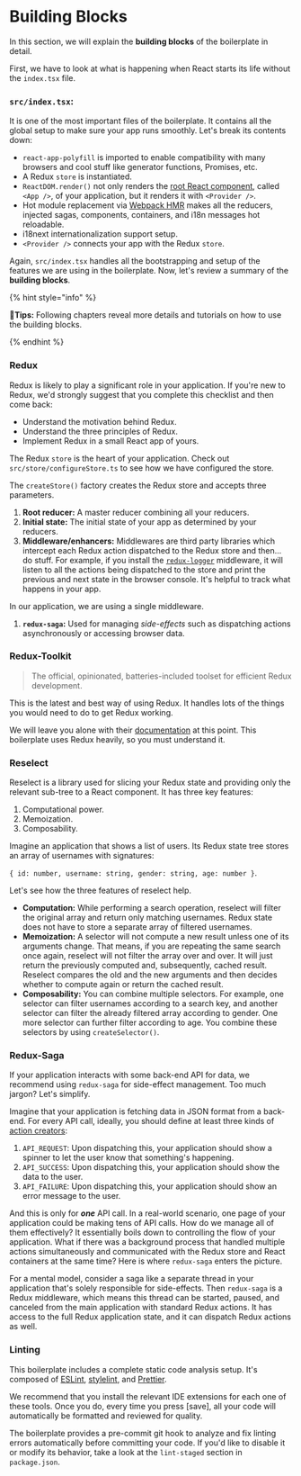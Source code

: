 # Building Blocks

In this section, we will explain the **building blocks** of the boilerplate in detail.

First, we have to look at what is happening when React starts its life without the `index.tsx` file.

### `src/index.tsx`:

It is one of the most important files of the boilerplate. It contains all the global setup to make sure your app runs smoothly. Let's break its contents down:

- `react-app-polyfill` is imported to enable compatibility with many browsers and cool stuff like generator functions, Promises, etc.
- A Redux `store` is instantiated.
- `ReactDOM.render()` not only renders the [root React component](https://github.com/react-boilerplate/react-boilerplate/blob/master/app/containers/App/index.js), called `<App />`, of your application, but it renders it with `<Provider />`.
- Hot module replacement via [Webpack HMR](https://webpack.js.org/guides/hot-module-replacement/) makes all the reducers, injected sagas, components, containers, and i18n messages hot reloadable.
- i18next internationalization support setup.
- `<Provider />` connects your app with the Redux `store`.

Again, `src/index.tsx` handles all the bootstrapping and setup of the features we are using in the boilerplate. Now, let's review a summary of the **building blocks**.

{% hint style="info" %}

**🧙Tips:** Following chapters reveal more details and tutorials on how to use the building blocks.

{% endhint %}

### Redux

Redux is likely to play a significant role in your application. If you're new to Redux, we'd strongly suggest that you complete this checklist and then come back:

- Understand the motivation behind Redux.
- Understand the three principles of Redux.
- Implement Redux in a small React app of yours.

The Redux `store` is the heart of your application. Check out `src/store/configureStore.ts` to see how we have configured the store.

The `createStore()` factory creates the Redux store and accepts three parameters.

1.  **Root reducer:** A master reducer combining all your reducers.
2.  **Initial state:** The initial state of your app as determined by your reducers.
3.  **Middleware/enhancers:** Middlewares are third party libraries which intercept each Redux action dispatched to the Redux store and then... do stuff. For example, if you install the [`redux-logger`](https://github.com/evgenyrodionov/redux-logger) middleware, it will listen to all the actions being dispatched to the store and print the previous and next state in the browser console. It's helpful to track what happens in your app.

In our application, we are using a single middleware.

1.  **`redux-saga`:** Used for managing _side-effects_ such as dispatching actions asynchronously or accessing browser data.

### Redux-Toolkit

> The official, opinionated, batteries-included toolset for efficient Redux development.

This is the latest and best way of using Redux. It handles lots of the things you would need to do to get Redux working.

We will leave you alone with their [documentation](https://redux-toolkit.js.org) at this point. This boilerplate uses Redux heavily, so you must understand it.

### Reselect

Reselect is a library used for slicing your Redux state and providing only the relevant sub-tree to a React component. It has three key features:

1.  Computational power.
2.  Memoization.
3.  Composability.

Imagine an application that shows a list of users. Its Redux state tree stores an array of usernames with signatures:

`{ id: number, username: string, gender: string, age: number }`.

Let's see how the three features of reselect help.

- **Computation:** While performing a search operation, reselect will filter the original array and return only matching usernames. Redux state does not have to store a separate array of filtered usernames.
- **Memoization:** A selector will not compute a new result unless one of its arguments change. That means, if you are repeating the same search once again, reselect will not filter the array over and over. It will just return the previously computed and, subsequently, cached result. Reselect compares the old and the new arguments and then decides whether to compute again or return the cached result.
- **Composability:** You can combine multiple selectors. For example, one selector can filter usernames according to a search key, and another selector can filter the already filtered array according to gender. One more selector can further filter according to age. You combine these selectors by using `createSelector()`.

### Redux-Saga

If your application interacts with some back-end API for data, we recommend using `redux-saga` for side-effect management. Too much jargon? Let's simplify.

Imagine that your application is fetching data in JSON format from a back-end. For every API call, ideally, you should define at least three kinds of [action creators](http://redux.js.org/docs/basics/Actions.html):

1.  `API_REQUEST`: Upon dispatching this, your application should show a spinner to let the user know that something's happening.
2.  `API_SUCCESS`: Upon dispatching this, your application should show the data to the user.
3.  `API_FAILURE`: Upon dispatching this, your application should show an error message to the user.

And this is only for **_one_** API call. In a real-world scenario, one page of your application could be making tens of API calls. How do we manage all of them effectively? It essentially boils down to controlling the flow of your application. What if there was a background process that handled multiple actions simultaneously and communicated with the Redux store and React containers at the same time? Here is where `redux-saga` enters the picture.

For a mental model, consider a saga like a separate thread in your application that's solely responsible for side-effects. Then `redux-saga` is a Redux middleware, which means this thread can be started, paused, and canceled from the main application with standard Redux actions. It has access to the full Redux application state, and it can dispatch Redux actions as well.

### Linting

This boilerplate includes a complete static code analysis setup. It's composed of [ESLint](http://eslint.org/), [stylelint](https://stylelint.io/), and [Prettier](https://prettier.io/).

We recommend that you install the relevant IDE extensions for each one of these tools. Once you do, every time you press [save], all your code will automatically be formatted and reviewed for quality.

The boilerplate provides a pre-commit git hook to analyze and fix linting errors automatically before committing your code. If you'd like to disable it or modify its behavior, take a look at the `lint-staged` section in `package.json`.
